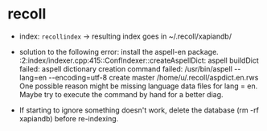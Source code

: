 # recoll

- index:
`recollindex`
-> resulting index goes in ~/.recoll/xapiandb/

- solution to the following error: install the aspell-en package.
:2:index/indexer.cpp:415::ConfIndexer::createAspellDict: aspell buildDict failed: aspell dictionary creation command failed:
/usr/bin/aspell --lang=en --encoding=utf-8 create master /home/u/.recoll/aspdict.en.rws
One possible reason might be missing language data files for lang = en. Maybe try to execute the command by hand for a better diag.

- If starting to ignore something doesn't work, delete the database (rm -rf xapiandb) before re-indexing.
